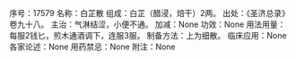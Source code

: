 序号：17579
名称：白芷散
组成：白芷（醋浸，焙干）2两。
出处：《圣济总录》卷九十八。
主治：气淋结涩，小便不通。
加减：None
功效：None
用法用量：每服2钱匕，煎木通酒调下，连服3服。
制备方法：上为细散。
临床应用：None
各家论述：None
用药禁忌：None
附注：None
